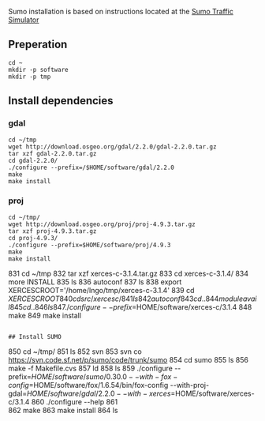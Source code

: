 Sumo installation is based on instructions located at the [Sumo Traffic Simulator](http://sumo.dlr.de/wiki/Installing/Linux_Build)

## Preperation

```
cd ~
mkdir -p software
mkdir -p tmp
```

## Install dependencies

### gdal

```
cd ~/tmp
wget http://download.osgeo.org/gdal/2.2.0/gdal-2.2.0.tar.gz
tar xzf gdal-2.2.0.tar.gz
cd gdal-2.2.0/
./configure --prefix=/$HOME/software/gdal/2.2.0
make
make install
```

### proj

```
cd ~/tmp/
wget http://download.osgeo.org/proj/proj-4.9.3.tar.gz
tar xzf proj-4.9.3.tar.gz
cd proj-4.9.3/
./configure --prefix=$HOME/software/proj/4.9.3
make
make install
```

831  cd ~/tmp
  832  tar xzf xerces-c-3.1.4.tar.gz
  833  cd xerces-c-3.1.4/
  834  more INSTALL
  835  ls
  836  autoconf
  837  ls
  838  export XERCESCROOT='/home/lngo/tmp/xerces-c-3.1.4'
  839  cd $XERCESCROOT
  840  cd src/xercesc/
  841  ls
  842  autoconf
  843  cd ..
  844  module avail
  845  cd ..
  846  ls
  847  ./configure --prefix=$HOME/software/xerces-c/3.1.4
  848  make
  849  make install
  ```
  
  ## Install SUMO
  
  ```
  850  cd ~/tmp/
  851  ls
  852  svn
  853  svn co https://svn.code.sf.net/p/sumo/code/trunk/sumo
  854  cd sumo
  855  ls
  856  make -f Makefile.cvs
  857  ld
  858  ls
  859  ./configure --prefix=$HOME/software/sumo/0.30.0 --with-fox-config=$HOME/software/fox/1.6.54/bin/fox-config --with-proj-gdal=$HOME/software/gdal/2.2.0 --with-xerces=$HOME/software/xerces-c/3.1.4
  860  ./configure --help
  861  
  862  make
  863  make install
  864  ls
```
